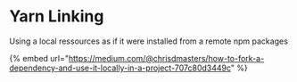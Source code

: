 # Yarn Linking

Using a local ressources as if it were installed from a remote npm packages

{% embed url="https://medium.com/@chrisdmasters/how-to-fork-a-dependency-and-use-it-locally-in-a-project-707c80d3449c" %}



